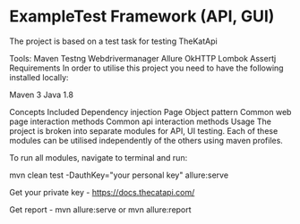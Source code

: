 # ExampleTest Framework (API, GUI)
The project is based on a test task for testing TheKatApi

Tools:
Maven
Testng
Webdrivermanager
Allure
OkHTTP
Lombok
Assertj
Requirements
In order to utilise this project you need to have the following installed locally:

Maven 3
Java 1.8

Concepts Included
Dependency injection
Page Object pattern
Common web page interaction methods
Common api interaction methods
Usage
The project is broken into separate modules for API, UI testing. Each of these modules can be utilised independently of the others using maven profiles.

To run all modules, navigate to terminal and run:

mvn clean test -DauthKey="your personal key" allure:serve

Get your private key - https://docs.thecatapi.com/

Get report - mvn allure:serve 
or mvn allure:report

